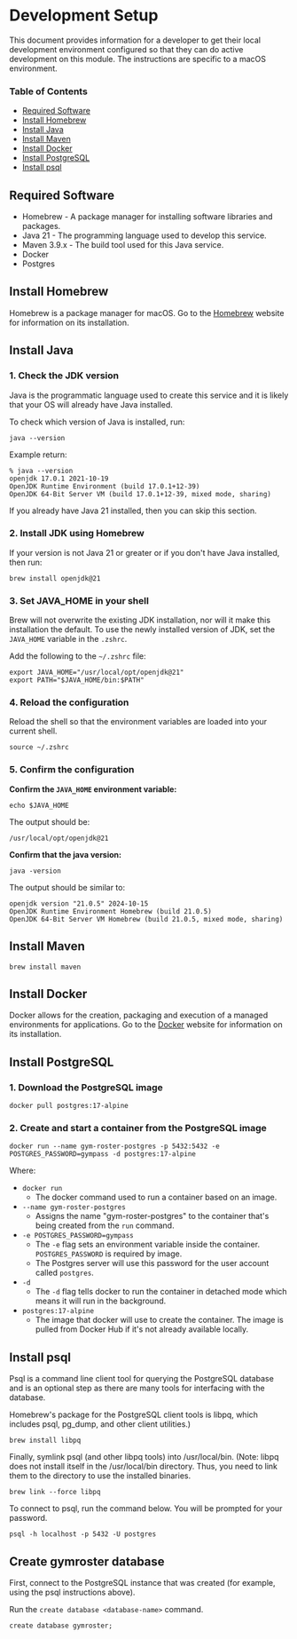 
# Development Setup
This document provides information for a developer to get their local development environment configured so that they can do active development on this module. The instructions are specific to a macOS environment. 

### Table of Contents
* [Required Software](#required-software)
* [Install Homebrew](#install-homebrew)
* [Install Java](#install-java)
* [Install Maven](#install-maven)
* [Install Docker](#install-docker)
* [Install PostgreSQL](#install-postgresql)
* [Install psql](#install-psql)

## Required Software
* Homebrew - A package manager for installing software libraries and packages.
* Java 21 - The programming language used to develop this service.
* Maven 3.9.x - The build tool used for this Java service.
* Docker
* Postgres

## Install Homebrew

Homebrew is a package manager for macOS. Go to the [Homebrew](https://brew.sh/) website for information on its installation. 

## Install Java

### 1. Check the JDK version
Java is the programmatic language used to create this service and it is likely that your OS will already have Java installed.

To check which version of Java is installed, run:
```shell
java --version
```

Example return:
```text
% java --version
openjdk 17.0.1 2021-10-19
OpenJDK Runtime Environment (build 17.0.1+12-39)
OpenJDK 64-Bit Server VM (build 17.0.1+12-39, mixed mode, sharing)
```

If you already have Java 21 installed, then you can skip this section.

### 2. Install JDK using Homebrew
If your version is not Java 21 or greater or if you don't have Java installed, then run:
```shell
brew install openjdk@21
```

### 3. Set JAVA_HOME in your shell
Brew will not overwrite the existing JDK installation, nor will it make this installation the default. To use the newly installed version of JDK, set the `JAVA_HOME` variable in the `.zshrc`.

Add the following to the `~/.zshrc` file:
```text
export JAVA_HOME="/usr/local/opt/openjdk@21"
export PATH="$JAVA_HOME/bin:$PATH"
```

### 4. Reload the configuration
Reload the shell so that the environment variables are loaded into your current shell.
```shell
source ~/.zshrc
```

### 5. Confirm the configuration
**Confirm the `JAVA_HOME` environment variable:**
```shell
echo $JAVA_HOME
```
The output should be:
```text
/usr/local/opt/openjdk@21
```

**Confirm that the java version:**
```shell
java -version
```
The output should be similar to:
```text
openjdk version "21.0.5" 2024-10-15
OpenJDK Runtime Environment Homebrew (build 21.0.5)
OpenJDK 64-Bit Server VM Homebrew (build 21.0.5, mixed mode, sharing)
```

## Install Maven

```shell
brew install maven
```

## Install Docker
Docker allows for the creation, packaging and execution of a managed environments for applications. Go to the [Docker](https://docs.docker.com/get-started/get-docker/) website for information on its installation.

## Install PostgreSQL

### 1. Download the PostgreSQL image
```shell
docker pull postgres:17-alpine
```

### 2. Create and start a container from the PostgreSQL image
```shell
docker run --name gym-roster-postgres -p 5432:5432 -e POSTGRES_PASSWORD=gympass -d postgres:17-alpine 
```
Where:
* `docker run`
   * The docker command used to run a container based on an image.
* `--name gym-roster-postgres`
   * Assigns the name "gym-roster-postgres" to the container that's being created from the `run` command.
* `-e POSTGRES_PASSWORD=gympass`
   * The `-e` flag sets an environment variable inside the container. `POSTGRES_PASSWORD` is required by image.
   * The Postgres server will use this password for the user account called `postgres`.
* `-d`
   * The `-d` flag tells docker to run the container in detached mode which means it will run in the background. 
* `postgres:17-alpine`
   * The image that docker will use to create the container. The image is pulled from Docker Hub if it's not already available locally. 

## Install psql
Psql is a command line client tool for querying the PostgreSQL database and is an optional step as there are many tools for interfacing with the database.

Homebrew's package for the PostgreSQL client tools is libpq, which includes psql, pg_dump, and other client utilities.)
```shell
brew install libpq
```

Finally, symlink psql (and other libpq tools) into /usr/local/bin. (Note: libpq does not install itself in the /usr/local/bin directory. Thus, you need to link them to the directory to use the installed binaries.
```shell
brew link --force libpq
```

To connect to psql, run the command below. You will be prompted for your password.
```shell
psql -h localhost -p 5432 -U postgres
```

## Create gymroster database

First, connect to the PostgreSQL instance that was created (for example, using the psql instructions above).

Run the `create database <database-name>` command.
```text
create database gymroster;
```